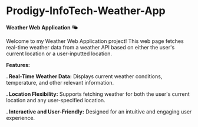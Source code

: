 # Prodigy-InfoTech-Weather-App
**Weather Web Application 🌤️**

Welcome to my Weather Web Application project! This web page fetches real-time weather data from a weather API based on either the user's current location or a user-inputted location.

**Features:**

**. Real-Time Weather Data:** Displays current weather conditions, temperature, and other relevant information.

**. Location Flexibility:** Supports fetching weather for both the user's current location and any user-specified location.

**. Interactive and User-Friendly:** Designed for an intuitive and engaging user experience.
